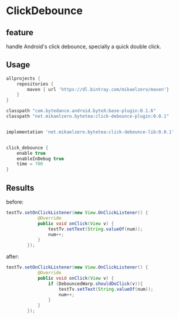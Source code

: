 # ClickDebounce

## feature

handle Android's click debounce, specially a quick double click.

## Usage

```gradle
allprojects {
    repositories {
        maven { url 'https://dl.bintray.com/mikaelzero/maven'}
    }
}

classpath "com.bytedance.android.byteX:base-plugin:0.1.6"
classpath "net.mikaelzero.bytetea:click-debounce-plugin:0.0.1"


implementation 'net.mikaelzero.bytetea:click-debounce-lib:0.0.1'


click_debounce {
    enable true
    enableInDebug true
    time = 700
}
```


## Results


before:

```java
testTv.setOnClickListener(new View.OnClickListener() {
            @Override
            public void onClick(View v) {
                testTv.setText(String.valueOf(num));
                num++;
            }
        });
```

after:

```java
testTv.setOnClickListener(new View.OnClickListener() {
            @Override
            public void onClick(View v) {
                if (DebouncedWarp.shouldDoClick(v)){
                    testTv.setText(String.valueOf(num));
                    num++;
                }
            }
        });
```